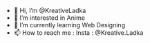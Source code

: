 - 👋 Hi, I’m @KreativeLadka
- 👀 I’m interested in Anime
- 🌱 I’m currently learning Web Designing
- 📫 How to reach me : Insta : @Kreative.Ladka
